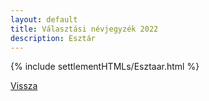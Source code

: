 ```yaml
---
layout: default
title: Választási névjegyzék 2022
description: Esztár
---
```


{% include settlementHTMLs/Esztaar.html %}

[Vissza](./)